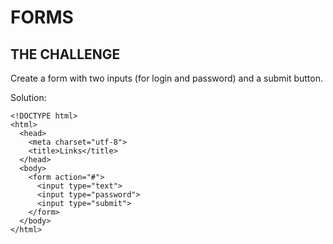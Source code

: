 # FORMS

## THE CHALLENGE

Create a form with two inputs \(for login and password\) and a submit button.

Solution:

```markup
<!DOCTYPE html>
<html>
  <head>
    <meta charset="utf-8">
    <title>Links</title>
  </head>
  <body>
    <form action="#">
      <input type="text">
      <input type="password">
      <input type="submit">
    </form>
  </body>
</html>
```

